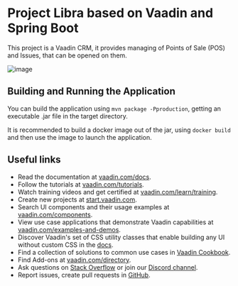 # Project Libra based on Vaadin and Spring Boot

This project is a Vaadin CRM, it provides managing of Points of Sale (POS) and Issues, that can be opened on them.

![image](https://github.com/2mttm/Libra/assets/74420457/6505c715-01ab-4e52-8f5e-895bb73d1c14)

## Building and Running the Application

You can build the application using `mvn package -Pproduction`, getting an executable .jar file in the target directory.

It is recommended to build a docker image out of the jar, using `docker build` and then use the image to launch the application.

## Useful links

- Read the documentation at [vaadin.com/docs](https://vaadin.com/docs).
- Follow the tutorials at [vaadin.com/tutorials](https://vaadin.com/tutorials).
- Watch training videos and get certified at [vaadin.com/learn/training](https://vaadin.com/learn/training).
- Create new projects at [start.vaadin.com](https://start.vaadin.com/).
- Search UI components and their usage examples at [vaadin.com/components](https://vaadin.com/components).
- View use case applications that demonstrate Vaadin capabilities at [vaadin.com/examples-and-demos](https://vaadin.com/examples-and-demos).
- Discover Vaadin's set of CSS utility classes that enable building any UI without custom CSS in the [docs](https://vaadin.com/docs/latest/ds/foundation/utility-classes). 
- Find a collection of solutions to common use cases in [Vaadin Cookbook](https://cookbook.vaadin.com/).
- Find Add-ons at [vaadin.com/directory](https://vaadin.com/directory).
- Ask questions on [Stack Overflow](https://stackoverflow.com/questions/tagged/vaadin) or join our [Discord channel](https://discord.gg/MYFq5RTbBn).
- Report issues, create pull requests in [GitHub](https://github.com/vaadin/platform).
